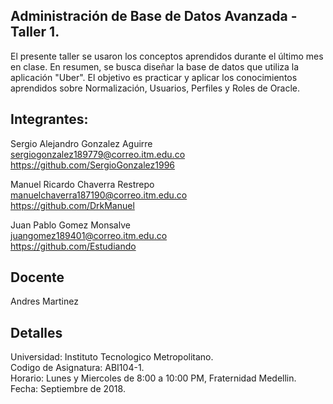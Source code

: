 ## Administración de Base de Datos Avanzada - Taller 1.

El presente taller se usaron los conceptos aprendidos durante el último mes en clase.
En resumen, se busca diseñar la base de datos que utiliza la aplicación "Uber".
El objetivo es practicar y aplicar los conocimientos aprendidos sobre Normalización, Usuarios, Perfiles y Roles de Oracle.

## Integrantes:

Sergio Alejandro Gonzalez Aguirre  
sergiogonzalez189779@correo.itm.edu.co  
https://github.com/SergioGonzalez1996  

Manuel Ricardo Chaverra Restrepo  
manuelchaverra187190@correo.itm.edu.co  
https://github.com/DrkManuel  

Juan Pablo Gomez Monsalve  
juangomez189401@correo.itm.edu.co  
https://github.com/Estudiando  

## Docente

Andres Martinez

## Detalles

Universidad: Instituto Tecnologico Metropolitano.  
Codigo de Asignatura: ABI104-1.  
Horario: Lunes y Miercoles de 8:00 a 10:00 PM, Fraternidad Medellin.  
Fecha: Septiembre de 2018.  
